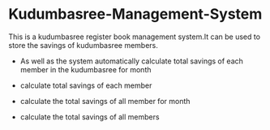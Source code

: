 # Kudumbasree-Management-System
This is a kudumbasree register book management system.It can be used to store the savings of kudumbasree members.

*  As well as the system automatically calculate total savings of each member in the kudumbasree for month 

*  calculate total savings of each member

*  calculate the total savings of all member for month 

*  calculate the total savings of all members





